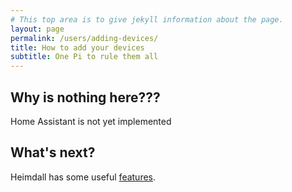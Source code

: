 ```yaml
---
# This top area is to give jekyll information about the page.
layout: page
permalink: /users/adding-devices/
title: How to add your devices
subtitle: One Pi to rule them all
---
```


## Why is nothing here???

Home Assistant is not yet implemented

## What's next?

Heimdall has some useful [features](./../features/index.md).